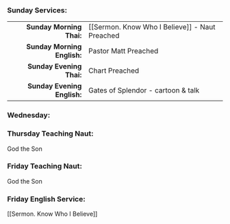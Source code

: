 ### Sunday Services:
| | |
| --:|:-- |
| **Sunday Morning Thai:**    | [[Sermon. Know Who I Believe]] - Naut Preached
| **Sunday Morning English:** | Pastor Matt Preached
| **Sunday Evening Thai:**    | Chart Preached
| **Sunday Evening English:** | Gates of Splendor - cartoon & talk
### Wednesday:
### Thursday Teaching Naut:
God the Son
### Friday Teaching Naut:
God the Son
### Friday English Service:
[[Sermon. Know Who I Believe]]
